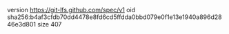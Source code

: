 version https://git-lfs.github.com/spec/v1
oid sha256:b4af3cfdb70dd4478e8fd6cd5ffdda0bbd079e0f1e13e1940a896d2846e3d801
size 407
